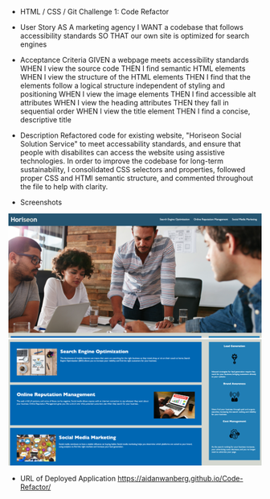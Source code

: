 * HTML / CSS / Git Challenge 1: Code Refactor

* User Story
AS A marketing agency
I WANT a codebase that follows accessibility standards
SO THAT our own site is optimized for search engines

* Acceptance Criteria
GIVEN a webpage meets accessibility standards
WHEN I view the source code
THEN I find semantic HTML elements
WHEN I view the structure of the HTML elements
THEN I find that the elements follow a logical structure independent of styling and positioning
WHEN I view the image elements
THEN I find accessible alt attributes
WHEN I view the heading attributes
THEN they fall in sequential order
WHEN I view the title element
THEN I find a concise, descriptive title

* Description
Refactored code for existing website, "Horiseon Social Solution Service" to meet accessability standards, and ensure that people with disabilites can access the website using assistive technologies. In order to improve the codebase for long-term sustainability, I consolidated CSS selectors and properties, followed proper CSS and HTMl semantic structure, and commented throughout the file to help with clarity. 

* Screenshots
<img src="./assets/images/screenshot-1.png" alt="screenshot of top-half of website">
<img src="./assets/images/screenshot-2.png" alt="screenshot of bottom-half of website">

* URL of Deployed Application
https://aidanwanberg.github.io/Code-Refactor/ 
